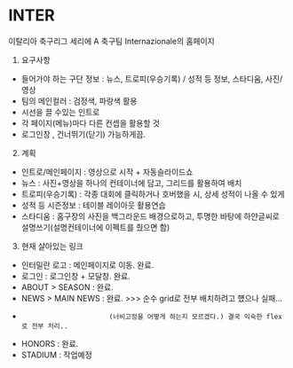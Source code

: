 # INTER

이탈리아 축구리그
세리에 A 축구팀 Internazionale의 홈페이지

1. 요구사항
- 들어가야 하는 구단 정보 : 뉴스, 트로피(우승기록) / 성적 등 정보, 스타디움, 사진/영상
- 팀의 메인컬러 : 검정색, 파랑색 활용
- 시선을 끌 수있는 인트로
- 각 페이지(메뉴)마다 다른 컨셉을 활용할 것
- 로그인창 , 건너뛰기(닫기) 가능하게끔.

2. 계획
- 인트로/메인페이지 : 영상으로 시작 + 자동슬라이드쇼
- 뉴스 : 사진+영상을 하나의 컨테이너에 담고, 그리드를 활용하여 배치
- 트로피(우승기록) : 각종 대회에 클릭하거나 호버했을 시, 상세 성적이 나올 수 있게
- 성적 등 시즌정보 : 테이블  레이아웃 활용연습
- 스타디움 : 홈구장의 사진을 백그라운드 배경으로하고, 투명한 바탕에 하얀글씨로 설명쓰기(설명컨테이너에 이펙트를 줬으면 함)

3. 현재 살아있는 링크 
- 인터밀란 로고 : 메인페이지로 이동. 완료.
- 로그인 : 로그인창 + 모달창. 완료.
- ABOUT > SEASON : 완료.
- NEWS > MAIN NEWS : 완료.  >>> 순수 grid로 전부 배치하려고 헀으나 실패...
-                           (너비고정을 어떻게 하는지 모르겠다.) 결국 익숙한 flex로 전부 처리..
- HONORS : 완료.
- STADIUM : 작업예정
